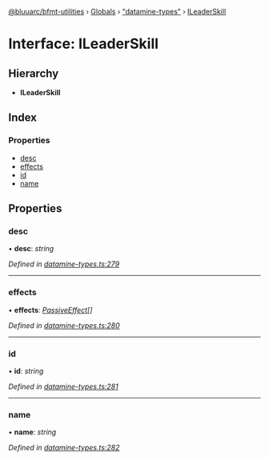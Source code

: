 [@bluuarc/bfmt-utilities](../README.md) › [Globals](../globals.md) › ["datamine-types"](../modules/_datamine_types_.md) › [ILeaderSkill](_datamine_types_.ileaderskill.md)

# Interface: ILeaderSkill

## Hierarchy

* **ILeaderSkill**

## Index

### Properties

* [desc](_datamine_types_.ileaderskill.md#desc)
* [effects](_datamine_types_.ileaderskill.md#effects)
* [id](_datamine_types_.ileaderskill.md#id)
* [name](_datamine_types_.ileaderskill.md#name)

## Properties

###  desc

• **desc**: *string*

*Defined in [datamine-types.ts:279](https://github.com/BluuArc/bfmt-utilities/blob/8bd4a99/src/datamine-types.ts#L279)*

___

###  effects

• **effects**: *[PassiveEffect](../modules/_datamine_types_.md#passiveeffect)[]*

*Defined in [datamine-types.ts:280](https://github.com/BluuArc/bfmt-utilities/blob/8bd4a99/src/datamine-types.ts#L280)*

___

###  id

• **id**: *string*

*Defined in [datamine-types.ts:281](https://github.com/BluuArc/bfmt-utilities/blob/8bd4a99/src/datamine-types.ts#L281)*

___

###  name

• **name**: *string*

*Defined in [datamine-types.ts:282](https://github.com/BluuArc/bfmt-utilities/blob/8bd4a99/src/datamine-types.ts#L282)*
